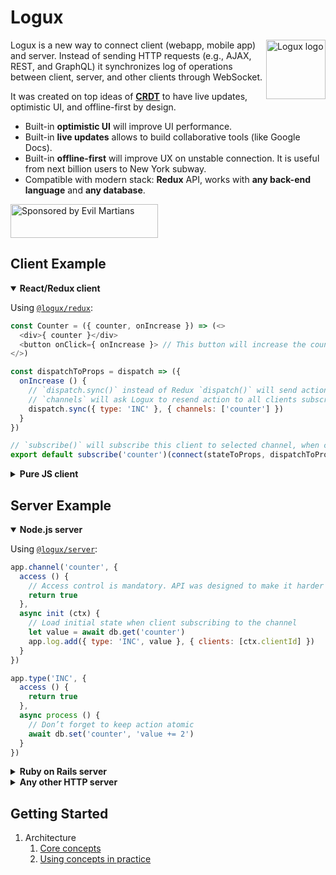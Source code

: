 # Logux

<img align="right" width="95" height="95" title="Logux logo"
     src="https://cdn.rawgit.com/logux/logux/master/logo.svg">

Logux is a new way to connect client (webapp, mobile app) and server.
Instead of sending HTTP requests (e.g., AJAX, REST, and GraphQL)
it synchronizes log of operations between client, server, and other clients
through WebSocket.

It was created on top ideas of **[CRDT]** to have live updates, optimistic UI,
and offline-first by design.

* Built-in **optimistic UI** will improve UI performance.
* Built-in **live updates** allows to build collaborative tools
  (like Google Docs).
* Built-in **offline-first** will improve UX on unstable connection.
  It is useful from next billion users to New York subway.
* Compatible with modern stack: **Redux** API,
  works with **any back-end language** and **any database**.

[CRDT]: http://slides.com/ai/crdt#/

<a href="https://evilmartians.com/?utm_source=logux">
  <img src="https://evilmartians.com/badges/sponsored-by-evil-martians.svg"
       alt="Sponsored by Evil Martians" width="236" height="54">
</a>


## Client Example

<details open><summary><b>React/Redux client</b></summary>

Using [`@logux/redux`](https://github.com/logux/redux/):

```js
const Counter = ({ counter, onIncrease }) => (<>
  <div>{ counter }</div>
  <button onClick={ onIncrease }> // This button will increase the counter on all clients
</>)

const dispatchToProps = dispatch => ({
  onIncrease () {
    // `dispatch.sync()` instead of Redux `dispatch()` will send action to the server
    // `channels` will ask Logux to resend action to all clients subscribed to this channel
    dispatch.sync({ type: 'INC' }, { channels: ['counter'] })
  }
})

// `subscribe()` will subscribe this client to selected channel, when component will mount
export default subscribe('counter')(connect(stateToProps, dispatchToProps)(Counter))
```

</details>

<details><summary><b>Pure JS client</b></summary>

Using [`@logux/client`](https://github.com/logux/client/):

```js
log.on('add', (action, meta) => {
  if (action.type === 'INC') {
    counter.innerHTML = parseInt(counter.innerHTML) + 1
  }
})

increase.addEventListener('click', () => {
  log.add({ type: 'INC' }, { channels: ['counter'], sync: true })
})

log.add({ type: 'logux/subscribe' channel: 'counter' }, { sync: true })
```

</details>


## Server Example

<details open><summary><b>Node.js server</b></summary>

Using [`@logux/server`](https://github.com/logux/server/):

```js
app.channel('counter', {
  access () {
    // Access control is mandatory. API was designed to make it harder to write dangerous code.
    return true
  },
  async init (ctx) {
    // Load initial state when client subscribing to the channel
    let value = await db.get('counter')
    app.log.add({ type: 'INC', value }, { clients: [ctx.clientId] })
  }
})

app.type('INC', {
  access () {
    return true
  },
  async process () {
    // Don’t forget to keep action atomic
    await db.set('counter', 'value += 2')
  }
})
```

</details>

<details><summary><b>Ruby on Rails server</b></summary>

Using [`logux_rails`](https://github.com/logux/logux_rails/):

```ruby
# app/logux/channels/counter.rb
module Channels
  class Counter < Channels::Base
    def initial_data
      [{ type: 'INC', value: db.counter }]
    end
  end
end
```

```ruby
# app/logux/actions/inc.rb
module Actions
  class Inc < Actions::Base
    def inc
      # Don’t forget to keep action atomic
      db.update_counter! 'value += 1'
    end
  end
end
```

```ruby
# app/logux/policies/channels/counter.rb
module Policies
  module Channels
    class Counter < Policies::Base
      # Access control is mandatory. API was designed to make it harder to write dangerous code.
      def subscribe?
        true
      end
    end
  end
end
```

```ruby
# app/logux/policies/actions/inc.rb
module Policies
  module Actions
    class inc < Policies::Base
      def inc?
        true
      end
    end
  end
end
```

</details>

<details><summary><b>Any other HTTP server</b></summary>

You can use any HTTP server with Logux WebSocket proxy server.
Here PHP pseudocode:

```php
<?php
$req = json_decode(file_get_contents('php://input'), TRUE);
if ($req['password'] == LOGUX_PASSWORD) {
  foreach ($req['commands'] as $command) {
    if ($command[0] == 'action') {
      $action = $command[1]
      $meta = $command[2]

      if ($action['type'] == 'logux/subscribe') {
        echo('[["approved"],')
        $value = $db->getCounter()
        send_json_http_post(LOGUX_HOST, array(
          'password' => LOGUX_PASSWORD,
          'version' => 1,
          'commands' => array(
            array(
              'action',
              array('type' => 'INC', 'value' => $value),
              array('clients' => get_client_id($meta['id']))
            )
          )
        ))
        echo('["processed"]]')

      } elseif ($action['type'] == 'inc') {
        $db->updateCounter('value += 1')
        echo('[["approved"],["processed"]]')
      }

    }
  }
}
```

</details>

## Getting Started

1. Architecture
   1. [Core concepts](./architecture/core.md)
   2. [Using concepts in practice](./architecture/practice.md)
